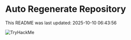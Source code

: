 # Auto Regenerate Repository

This README was last updated: 2025-10-10 06:43:56

 ![TryHackMe](https://tryhackme.com/badge/533634)